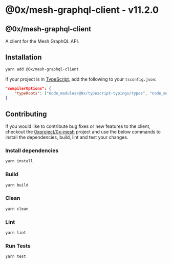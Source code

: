 # @0x/mesh-graphql-client - v11.2.0

## @0x/mesh-graphql-client

A client for the Mesh GraphQL API.

## Installation

```bash
yarn add @0x/mesh-graphql-client
```

If your project is in [TypeScript](https://www.typescriptlang.org/), add the following to your `tsconfig.json`:

```json
"compilerOptions": {
    "typeRoots": ["node_modules/@0x/typescript-typings/types", "node_modules/@types"],
}
```

## Contributing

If you would like to contribute bug fixes or new features to the client, checkout the [0xproject/0x-mesh](https://github.com/0xProject/0x-mesh) project and use the below commands to install the dependencies, build, lint and test your changes.

### Install dependencies

```bash
yarn install
```

### Build

```bash
yarn build
```

### Clean

```bash
yarn clean
```

### Lint

```bash
yarn lint
```

### Run Tests

```bash
yarn test
```
